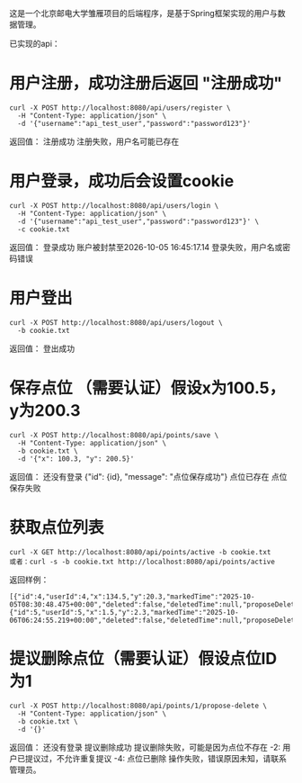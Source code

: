 这是一个北京邮电大学雏雁项目的后端程序，是基于Spring框架实现的用户与数据管理。

已实现的api：
# 用户注册，成功注册后返回 "注册成功"
```
curl -X POST http://localhost:8080/api/users/register \
  -H "Content-Type: application/json" \
  -d '{"username":"api_test_user","password":"password123"}'
```
返回值：
注册成功
注册失败，用户名可能已存在

# 用户登录，成功后会设置cookie
```
curl -X POST http://localhost:8080/api/users/login \
  -H "Content-Type: application/json" \
  -d '{"username":"api_test_user","password":"password123"}' \
  -c cookie.txt
```
返回值：
登录成功
账户被封禁至2026-10-05 16:45:17.14
登录失败，用户名或密码错误

# 用户登出
```
curl -X POST http://localhost:8080/api/users/logout \
  -b cookie.txt
```
返回值：
登出成功

# 保存点位 （需要认证）假设x为100.5，y为200.3
```
curl -X POST http://localhost:8080/api/points/save \
  -H "Content-Type: application/json" \
  -b cookie.txt \
  -d '{"x": 100.3, "y": 200.5}'
```
返回值：
还没有登录
{"id": {id}, "message": "点位保存成功"}
点位已存在
点位保存失败


# 获取点位列表
```
curl -X GET http://localhost:8080/api/points/active -b cookie.txt
或者：curl -s -b cookie.txt http://localhost:8080/api/points/active
```
返回样例：
```
[{"id":4,"userId":4,"x":134.5,"y":20.3,"markedTime":"2025-10-05T08:30:48.475+00:00","deleted":false,"deletedTime":null,"proposeDelete":0},{"id":5,"userId":5,"x":1.5,"y":2.3,"markedTime":"2025-10-06T06:24:55.219+00:00","deleted":false,"deletedTime":null,"proposeDelete":0}]
```

# 提议删除点位（需要认证）假设点位ID为1
```
curl -X POST http://localhost:8080/api/points/1/propose-delete \
  -H "Content-Type: application/json" \
  -b cookie.txt \
  -d '{}'
```
返回值：
还没有登录
提议删除成功
提议删除失败，可能是因为点位不存在
-2: 用户已提议过，不允许重复提议
-4: 点位已删除
操作失败，错误原因未知，请联系管理员。
